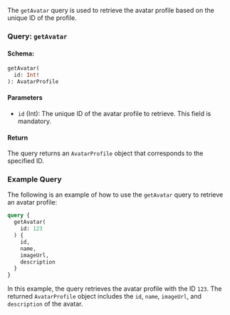 The `getAvatar` query is used to retrieve the avatar profile based on the unique ID of the profile.

### Query: `getAvatar`

#### Schema:
```graphql
getAvatar(
  id: Int!
): AvatarProfile
```

#### Parameters

- `id` (Int): The unique ID of the avatar profile to retrieve. This field is mandatory.

#### Return

The query returns an `AvatarProfile` object that corresponds to the specified ID.

### Example Query

The following is an example of how to use the `getAvatar` query to retrieve an avatar profile:

```graphql
query {
  getAvatar(
    id: 123
  ) {
    id,
    name,
    imageUrl,
    description
  }
}
```

In this example, the query retrieves the avatar profile with the ID `123`. The returned `AvatarProfile` object includes the `id`, `name`, `imageUrl`, and `description` of the avatar.